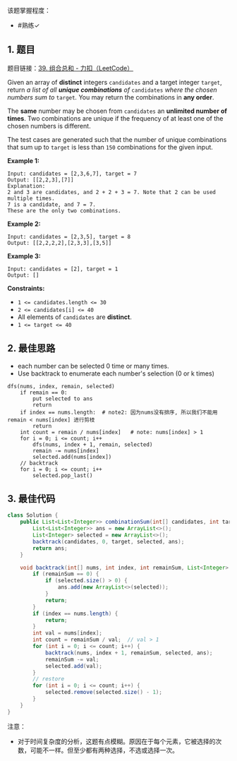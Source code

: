 
该题掌握程度：
- #熟练✓

## 1. 题目
题目链接：[39. 组合总和 - 力扣（LeetCode）](https://leetcode.cn/problems/combination-sum/)

Given an array of **distinct** integers `candidates` and a target integer `target`, return *a list of all **unique combinations** of* `candidates` *where the chosen numbers sum to* `target`*.* You may return the combinations in **any order**.

The **same** number may be chosen from `candidates` an **unlimited number of times**. Two combinations are unique if the frequency of at least one of the chosen numbers is different.

The test cases are generated such that the number of unique combinations that sum up to `target` is less than `150` combinations for the given input.



**Example 1:**

```
Input: candidates = [2,3,6,7], target = 7
Output: [[2,2,3],[7]]
Explanation:
2 and 3 are candidates, and 2 + 2 + 3 = 7. Note that 2 can be used multiple times.
7 is a candidate, and 7 = 7.
These are the only two combinations.
```

**Example 2:**

```
Input: candidates = [2,3,5], target = 8
Output: [[2,2,2,2],[2,3,3],[3,5]]
```

**Example 3:**

```
Input: candidates = [2], target = 1
Output: []
```



**Constraints:**

- `1 <= candidates.length <= 30`
- `2 <= candidates[i] <= 40`
- All elements of `candidates` are **distinct**.
- `1 <= target <= 40`




















## 2. 最佳思路

- each number can be selected 0 time or many times.
- Use backtrack to enumerate each number's selection (0 or k times)
```
dfs(nums, index, remain, selected)
	if remain == 0:
		put selected to ans
		return
	if index == nums.length:  # note2: 因为nums没有排序, 所以我们不能用 remain < nums[index] 进行剪枝
		return
	int count = remain / nums[index]   # note: nums[index] > 1
	for i = 0; i <= count; i++
		dfs(nums, index + 1, remain, selected)
		remain -= nums[index]
		selected.add(nums[index])
	// backtrack
	for i = 0; i <= count; i++
		selected.pop_last()
```
## 3. 最佳代码

```java
class Solution {
	public List<List<Integer>> combinationSum(int[] candidates, int target) { // time: O(2^n * n), space: O(n)
		List<List<Integer>> ans = new ArrayList<>();
		List<Integer> selected = new ArrayList<>();
		backtrack(candidates, 0, target, selected, ans);
		return ans;
	}

	void backtrack(int[] nums, int index, int remainSum, List<Integer> selected, List<List<Integer>> ans) {
		if (remainSum == 0) {
			if (selected.size() > 0) {
				ans.add(new ArrayList<>(selected));
			}
			return;
		}
		if (index == nums.length) {
			return;
		}
		int val = nums[index];
		int count = remainSum / val;  // val > 1
		for (int i = 0; i <= count; i++) {
			backtrack(nums, index + 1, remainSum, selected, ans);
			remainSum -= val;
			selected.add(val);
		}
		// restore
		for (int i = 0; i <= count; i++) {
			selected.remove(selected.size() - 1);
		}
	}
}
```

注意：
- 对于时间复杂度的分析，这题有点模糊。原因在于每个元素，它被选择的次数，可能不一样。但至少都有两种选择，不选或选择一次。